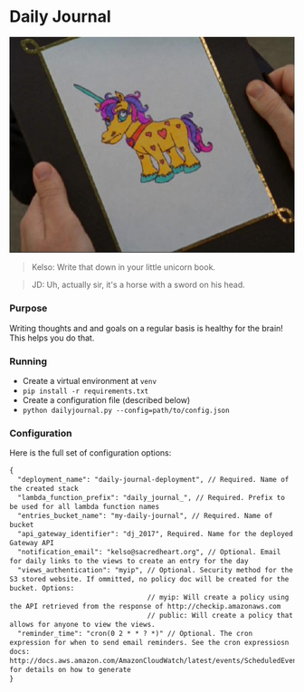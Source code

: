 # Daily Journal
![Scrubs Unicorn](/resources/horse_with_a_sword.jpg?raw=true)
> Kelso: Write that down in your little unicorn book.

> JD: Uh, actually sir, it's a horse with a sword on his head.

### Purpose
Writing thoughts and and goals on a regular basis is healthy for the brain! This helps you do that.

### Running
* Create a virtual environment at `venv`
* `pip install -r requirements.txt`
* Create a configuration file (described below)
* `python dailyjournal.py --config=path/to/config.json`

### Configuration
Here is the full set of configuration options:
```
{
  "deployment_name": "daily-journal-deployment", // Required. Name of the created stack
  "lambda_function_prefix": "daily_journal_", // Required. Prefix to be used for all lambda function names
  "entries_bucket_name": "my-daily-journal", // Required. Name of bucket
  "api_gateway_identifier": "dj_2017", Required. Name for the deployed Gateway API
  "notification_email": "kelso@sacredheart.org", // Optional. Email for daily links to the views to create an entry for the day
  "views_authentication": "myip", // Optional. Security method for the S3 stored website. If ommitted, no policy doc will be created for the bucket. Options:
                                  // myip: Will create a policy using the API retrieved from the response of http://checkip.amazonaws.com
                                  // public: Will create a policy that allows for anyone to view the views.
  "reminder_time": "cron(0 2 * * ? *)" // Optional. The cron expression for when to send email reminders. See the cron expressiosn docs: http://docs.aws.amazon.com/AmazonCloudWatch/latest/events/ScheduledEvents.html#CronExpressions for details on how to generate
}
```
